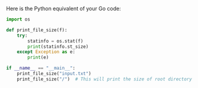 Here is the Python equivalent of your Go code:

```python
import os

def print_file_size(f):
    try:
        statinfo = os.stat(f)
        print(statinfo.st_size)
    except Exception as e:
        print(e)

if __name__ == "__main__":
    print_file_size("input.txt")
    print_file_size("/")  # This will print the size of root directory in some systems, may not work on Windows
```
